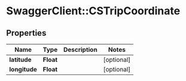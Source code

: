 # SwaggerClient::CSTripCoordinate

## Properties
Name | Type | Description | Notes
------------ | ------------- | ------------- | -------------
**latitude** | **Float** |  | [optional] 
**longitude** | **Float** |  | [optional] 


